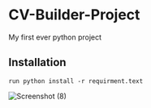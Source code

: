# CV-Builder-Project
   My first ever python project 

## Installation 
    run python install -r requirment.text
   
 ![Screenshot (8)](https://user-images.githubusercontent.com/82771029/176571393-a6d57caf-e1b4-499c-830b-5b8e18e409f9.png)
